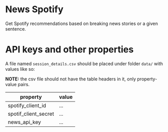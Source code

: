 # News Spotify
Get Spotify recommendations based on breaking news stories or a given
sentence.

# API keys and other properties
A file named `session_details.csv` should be placed under folder `data/` with values like so:

**NOTE:** the csv file should not have the table headers in it, only property-value pairs.

| property | value |
| --------- | ----- |
| spotify_client_id | ... |
| spotif_client_secret | ... |
| news_api_key | ... |


